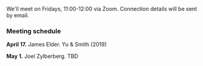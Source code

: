 

We'll meet on Fridays, 11:00-12:00 via Zoom. Connection details will be sent by email.


### Meeting schedule

**April 17.**  James Elder. Yu & Smith (2019)

**May 1.**  Joel Zylberberg. TBD

